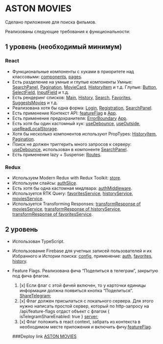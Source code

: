 # ASTON MOVIES

Сделано приложение для поиска фильмов.

Реализованы следующие требования к функциональности:

## 1 уровень (необходимый минимум)

### React

- Функциональные компоненты c хуками в приоритете над классовыми: [components](https://github.com/Andrew-Marty00shenko/aston-project/tree/main/src/components), [pages](https://github.com/Andrew-Marty00shenko/aston-project/tree/main/src/pages/Public).
- Есть разделение на умные и глупые компоненты
  Умные: [SearchPanel](https://github.com/Andrew-Marty00shenko/aston-project/blob/main/src/components/SearchPanel.tsx), [Pagination](https://github.com/Andrew-Marty00shenko/aston-project/blob/main/src/components/Pagination.tsx), [MovieCard](https://github.com/Andrew-Marty00shenko/aston-project/blob/main/src/components/MovieCard.tsx), [HistoryItem](https://github.com/Andrew-Marty00shenko/aston-project/blob/main/src/components/HistoryItem.tsx) и т.д.
  Глупые: [Button](https://github.com/Andrew-Marty00shenko/aston-project/blob/main/src/elements/Button.tsx), [SelectField](https://github.com/Andrew-Marty00shenko/aston-project/blob/main/src/elements/SelectField.tsx), [InputField](https://github.com/Andrew-Marty00shenko/aston-project/blob/main/src/elements/InputField.tsx) и т.д.
- Есть рендеринг списков: [Main](https://github.com/Andrew-Marty00shenko/aston-project/blob/main/src/pages/Public/Main.tsx), [History](https://github.com/Andrew-Marty00shenko/aston-project/blob/main/src/pages/Public/History.tsx), [Search](https://github.com/Andrew-Marty00shenko/aston-project/blob/main/src/pages/Public/Search.tsx), [Favorites](https://github.com/Andrew-Marty00shenko/aston-project/blob/main/src/pages/Public/Favorites.tsx), [SuggestsMovies](https://github.com/Andrew-Marty00shenko/aston-project/blob/main/src/components/SuggestsMovies.tsx) и т.д.
- Реализована хотя бы одна форма: [Login](https://github.com/Andrew-Marty00shenko/aston-project/blob/main/src/pages/Public/Login/Login.tsx), [Registration](https://github.com/Andrew-Marty00shenko/aston-project/blob/main/src/pages/Public/Registration/Registration.tsx), [SearchPanel](https://github.com/Andrew-Marty00shenko/aston-project/blob/main/src/components/SearchPanel.tsx).
- Есть применение Контекст API: [featureFlag](https://github.com/Andrew-Marty00shenko/aston-project/blob/main/src/context/featureFlag.tsx) в [App](https://github.com/Andrew-Marty00shenko/aston-project/blob/main/src/App.tsx).
- Есть применение предохранителя: [ErrorBoundary](https://github.com/Andrew-Marty00shenko/aston-project/blob/main/src/components/ErrorBoundary.tsx) [App](https://github.com/Andrew-Marty00shenko/aston-project/blob/main/src/App.tsx).
- Есть хотя бы один кастомный хук: [useDebounce](https://github.com/Andrew-Marty00shenko/aston-project/blob/main/src/hooks/useDebounce.ts), [useOutside](https://github.com/Andrew-Marty00shenko/aston-project/blob/main/src/hooks/useOutside.ts), [useReadLocalStorage](https://github.com/Andrew-Marty00shenko/aston-project/blob/main/src/hooks/useReadLocalStorage.ts).
- Хотя бы несколько компонентов используют PropTypes: [HistoryItem](https://github.com/Andrew-Marty00shenko/aston-project/blob/main/src/components/HistoryItem.tsx), [Pagination](https://github.com/Andrew-Marty00shenko/aston-project/blob/main/src/components/Pagination.tsx).
- Поиск не должен триггерить много запросов к серверу: [useDebounce](https://github.com/Andrew-Marty00shenko/aston-project/blob/main/src/hooks/useDebounce.ts), использован в компоненте [SearchPanel](https://github.com/Andrew-Marty00shenko/aston-project/blob/main/src/components/SearchPanel.tsx).
- Есть применение lazy + Suspense: [Routes](https://github.com/Andrew-Marty00shenko/aston-project/blob/main/src/routes/Routes.tsx).

### Redux

- Используем Modern Redux with Redux Toolkit: [store](https://github.com/Andrew-Marty00shenko/aston-project/blob/main/src/redux/store.ts).
- Используем слайсы: [authSlice](https://github.com/Andrew-Marty00shenko/aston-project/blob/main/src/redux/slices/authSlice.ts).
- Есть хотя бы одна кастомная мидлвара: [authMiddleware](https://github.com/Andrew-Marty00shenko/aston-project/blob/main/src/redux/middlewares/authMiddleware.ts).
- Используется RTK Query: [favoritesService](https://github.com/Andrew-Marty00shenko/aston-project/blob/main/src/services/favoritesService.ts), [historyService](https://github.com/Andrew-Marty00shenko/aston-project/blob/main/src/services/historyService.ts), [moviesService](https://github.com/Andrew-Marty00shenko/aston-project/blob/main/src/services/moviesService.ts).
- Используется Transforming Responses: [transformResponse of moviesService](https://github.com/Andrew-Marty00shenko/aston-project/blob/main/src/services/transformResponses/moviesTransfromResponse.ts), [transformResponse of historyService](https://github.com/Andrew-Marty00shenko/aston-project/blob/main/src/services/transformResponses/historyTransformResponse.ts), [transformResponse of favoritesService](https://github.com/Andrew-Marty00shenko/aston-project/blob/main/src/services/transformResponses/favoritesTransformResponse.ts).

## 2 уровень

- Использован TypeScript.
- Использование Firebase для учетных записей пользователей и их Избранного и Истории поиска: [config](https://github.com/Andrew-Marty00shenko/aston-project/blob/main/src/firebase.config.ts), применение: [auth](https://github.com/Andrew-Marty00shenko/aston-project/blob/main/src/redux/actions/authActions.ts), [favorites](https://github.com/Andrew-Marty00shenko/aston-project/blob/main/src/services/favoritesService.ts), [history](https://github.com/Andrew-Marty00shenko/aston-project/blob/main/src/services/historyService.ts).
- Feature Flags. Реализована фича “Поделиться в телеграм”, закрытую под фича флагом.

  1. [x] Если флаг с этой фичей включен, то у карточки единицы информации должна появиться кнопка “Поделиться”. [ShareTelegram](https://github.com/Andrew-Marty00shenko/aston-project/blob/main/src/components/ShareTelegram.tsx);
  2. [x] Флаг должен присылаться с локального сервера. Для этого нужно написать простой сервер, который по http-запросу на /api/feature-flags отдаст объект с флагом { isTelegramShareEnabled: true } [server](https://github.com/Andrew-Marty00shenko/aston-project/tree/main/server);
  3. [x] Флаг положить в react context, забрать из контекста в необходимом месте приложения и включить фичу.[featureFlag](https://github.com/Andrew-Marty00shenko/aston-project/blob/main/src/context/featureFlag.tsx).

  ###Deploy link
  [ASTON MOVIES](https://aston-movies.netlify.app)
